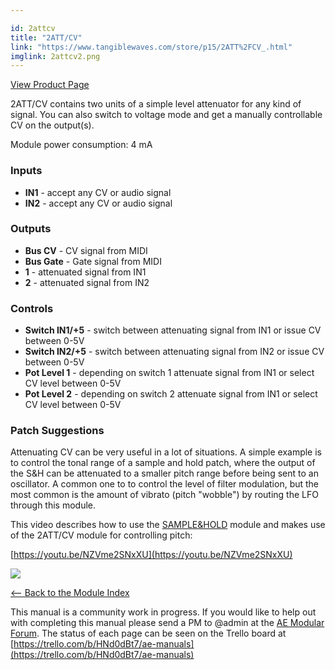 ```yaml
---

id: 2attcv
title: "2ATT/CV"
link: "https://www.tangiblewaves.com/store/p15/2ATT%2FCV_.html"
imglink: 2attcv2.png
---
```



[View Product Page](https://www.tangiblewaves.com/store/p15/2ATT%2FCV_.html)

2ATT/CV contains two units of a simple level attenuator for any kind of signal. You can also switch to voltage mode and get a manually controllable CV on the output(s).

Module power consumption: 4 mA

### Inputs

*   **IN1** - accept any CV or audio signal
*   **IN2** - accept any CV or audio signal

### Outputs

*   **Bus CV** - CV signal from MIDI
*   **Bus Gate** - Gate signal from MIDI
*   **1** - attenuated signal from IN1
*   **2** - attenuated signal from IN2

### Controls

*   **Switch IN1/+5** - switch between attenuating signal from IN1 or issue CV between 0-5V
*   **Switch IN2/+5** - switch between attenuating signal from IN2 or issue CV between 0-5V
*   **Pot Level 1** - depending on switch 1 attenuate signal from IN1 or select CV level between 0-5V
*   **Pot Level 2** - depending on switch 2 attenuate signal from IN1 or select CV level between 0-5V

### Patch Suggestions

Attenuating CV can be very useful in a lot of situations. A simple example is to control the tonal range of a sample and hold patch, where the output of the S&H can be attenuated to a smaller pitch range before being sent to an oscillator. A common one to to control the level of filter modulation, but the most common is the amount of vibrato (pitch "wobble") by routing the LFO through this module.

This video describes how to use the [SAMPLE&HOLD](https://wiki.aemodular.com/pmwiki.php/AeManual/SAMPLEHOLD) module and makes use of the 2ATT/CV module for controlling pitch:

[https://youtu.be/NZVme2SNxXU](https://youtu.be/NZVme2SNxXU)

[![](/images/th00---2attcv2.png.jpg)](https://wiki.aemodular.com/uploads/AeManual/2ATTCV/2attcv2.png "2attcv2")

[<-- Back to the Module Index](https://wiki.aemodular.com/pmwiki.php/AeManual/Modules)

This manual is a community work in progress. If you would like to help out with completing this manual please send a PM to @admin at the [AE Modular Forum](http://forum.aemodular.com). The status of each page can be seen on the Trello board at [https://trello.com/b/HNd0dBt7/ae-manuals](https://trello.com/b/HNd0dBt7/ae-manuals)